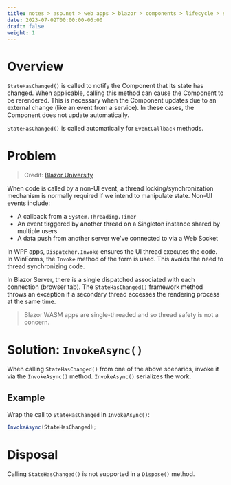 ```yaml
---
title: notes > asp.net > web apps > blazor > components > lifecycle > statehaschanged considerations
date: 2023-07-02T00:00:00-06:00
draft: false
weight: 1
---
```


# Overview
`StateHasChanged()` is called to notify the Component that its state has changed.  When applicable, calling this method can cause the Component to be rerendered. 
This is necessary when the Component updates due to an external change (like an event from a service). In these cases, the Component does not update automatically.

`StateHasChanged()` is called automatically for `EventCallback` methods.

# Problem
> Credit: [Blazor University](https://blazor-university.com/components/multi-threaded-rendering/invokeasync/)

When code is called by a non-UI event, a thread locking/synchronization mechanism is normally required if we intend to manipulate state.  Non-UI events include:
- A callback from a `System.Threading.Timer`
- An event tirggered by another thread on a Singleton instance shared by multiple users
- A data push from another server we've connected to via a Web Socket

In WPF apps, `Dispatcher.Invoke` ensures the UI thread executes the code. In WinForms, the `Invoke` method of the form is used. This avoids the need to thread synchronizing code.

In Blazor Server, there is a single dispatched associated with each connection (browser tab). The `StateHasChanged()` framework method throws an exception if a secondary thread accesses the rendering process at the same time. 

> Blazor WASM apps are single-threaded and so thread safety is not a concern.

# Solution: `InvokeAsync()` 
When calling `StateHasChanged()` from one of the above scenarios, invoke it via the `InvokeAsync()` method. `InvokeAsync()` serializes the work.

## Example
Wrap the call to `StateHasChanged` in `InvokeAsync()`:  
```cs
InvokeAsync(StateHasChanged);
```

# Disposal
Calling `StateHasChanged()` is not supported in a `Dispose()` method.